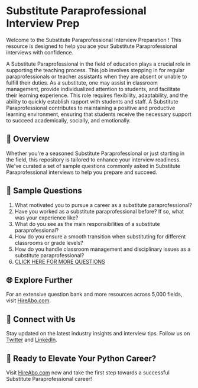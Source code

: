 # Substitute Paraprofessional Interview Prep

Welcome to the Substitute Paraprofessional Interview Preparation ! This resource is designed to help you ace your Substitute Paraprofessional interviews with confidence.

A Substitute Paraprofessional in the field of education plays a crucial role in supporting the teaching process. This job involves stepping in for regular paraprofessionals or teacher assistants when they are absent or unable to fulfill their duties. As a substitute, one may assist in classroom management, provide individualized attention to students, and facilitate their learning experience. This role requires flexibility, adaptability, and the ability to quickly establish rapport with students and staff. A Substitute Paraprofessional contributes to maintaining a positive and productive learning environment, ensuring that students receive the necessary support to succeed academically, socially, and emotionally.

## 🚀 Overview

Whether you're a seasoned Substitute Paraprofessional or just starting in the field, this repository is tailored to enhance your interview readiness. We've curated a set of sample questions commonly asked in Substitute Paraprofessional interviews to help you prepare and succeed.

## 📝 Sample Questions

1. What motivated you to pursue a career as a substitute paraprofessional?
2. Have you worked as a substitute paraprofessional before? If so, what was your experience like?
3. What do you see as the main responsibilities of a substitute paraprofessional?
4. How do you ensure a smooth transition when substituting for different classrooms or grade levels?
5. How do you handle classroom management and disciplinary issues as a substitute paraprofessional?
6. [CLICK HERE FOR MORE QUESTIONS](https://hireabo.com/job/4_0_40/Substitute%20Paraprofessional)

## 🌐 Explore Further

For an extensive question bank and more resources across 5,000 fields, visit [HireAbo.com](https://www.hireabo.com).

## 📱 Connect with Us

Stay updated on the latest industry insights and interview tips. Follow us on [Twitter](https://twitter.com/hireabo) and [LinkedIn](https://www.linkedin.com/in/hire-abo-3609972a8/).

## 🚀 Ready to Elevate Your Python Career?

Visit [HireAbo.com](https://www.hireabo.com) now and take the first step towards a successful Substitute Paraprofessional career!